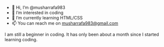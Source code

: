 - 👋 Hi, I’m @musharrafa983
- 👀 I’m interested in coding
- 🌱 I’m currently learning HTML/CSS
- 📫 You can reach me on musharrafa983@gmail.com

I am still a beginner in coding. It has only been about a month since I started learning coding.
